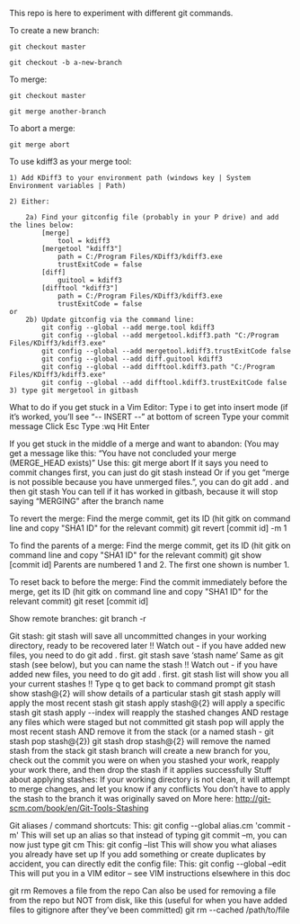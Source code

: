 This repo is here to experiment with different git commands.

To create a new branch: 

	git checkout master
	
	git checkout -b a-new-branch
	
To merge: 

	git checkout master
	
	git merge another-branch
	
To abort a merge:

	git merge abort
	
To use kdiff3 as your merge tool:

	1) Add KDiff3 to your environment path (windows key | System Environment variables | Path)
	
	2) Either:
	
		2a)	Find your gitconfig file (probably in your P drive) and add the lines below:	
			[merge]
				tool = kdiff3
			[mergetool "kdiff3"]
				path = C:/Program Files/KDiff3/kdiff3.exe
				trustExitCode = false
			[diff]
				guitool = kdiff3
			[difftool "kdiff3"]
				path = C:/Program Files/KDiff3/kdiff3.exe
				trustExitCode = false
	or
		2b) Update gitconfig via the command line:
			git config --global --add merge.tool kdiff3
			git config --global --add mergetool.kdiff3.path "C:/Program Files/KDiff3/kdiff3.exe"
			git config --global --add mergetool.kdiff3.trustExitCode false
			git config --global --add diff.guitool kdiff3
			git config --global --add difftool.kdiff3.path "C:/Program Files/KDiff3/kdiff3.exe"
			git config --global --add difftool.kdiff3.trustExitCode false
	3) type git mergetool in gitbash

What to do if you get stuck in a Vim Editor:
	Type i to get into insert mode
		(if it’s worked, you’ll see “-- INSERT --” at bottom of screen
	Type your commit message
	Click Esc
	Type :wq
	Hit Enter

If you get stuck in the middle of a merge and want to abandon:
	(You may get a message like this: “You have not concluded your merge (MERGE_HEAD exists)”
	Use this: git merge abort
		If it says you need to commit changes first, you can just do git stash instead
		Or if you get “merge is not possible because you have unmerged files.”, you can do git add . and then git stash
	You can tell if it has worked in gitbash, because it will stop saying “MERGING” after the branch name

To revert the merge:
	Find the merge commit, get its ID (hit gitk on command line and copy "SHA1 ID" for the relevant commit)
	git revert [commit id] -m 1

To find the parents of a merge:
	Find the merge commit, get its ID (hit gitk on command line and copy "SHA1 ID" for the relevant commit)
	git show [commit id]
	Parents are numbered 1 and 2. The first one shown is number 1.

To reset back to before the merge:
	Find the commit immediately before the merge, get its ID (hit gitk on command line and copy "SHA1 ID" for the relevant commit)
	git reset [commit id]
	
Show remote branches:
	git branch -r
	
Git stash:
	git stash 
		will save all uncommitted changes in your working directory, ready to be recovered later
		!! Watch out - if you have added new files, you need to do git add . first.
	git stash save ‘stash name’
		Same as git stash (see below), but you can name the stash
		!! Watch out - if you have added new files, you need to do git add . first.
	git stash list
		will show you all your current stashes
		!! Type q to get back to command prompt
	git stash show stash@{2}
		will show details of a particular stash
	git stash apply
		will apply the most recent stash
	git stash apply stash@{2}
		will apply a specific stash
	git stash apply --index
		will reapply the stashed changes AND restage any files which were staged but not committed
	git stash pop
		will apply the most recent stash AND remove it from the stack (or a named stash - git stash pop stash@{2})
	git stash drop stash@{2}
		will remove the named stash from the stack
	git stash branch
		will create a new branch for you, check out the commit you were on when you stashed your work, reapply your work there, and then drop the stash if it applies successfully
	Stuff about applying stashes:
		If your working directory is not clean, it will attempt to merge changes, and let you know if any conflicts
		You don’t have to apply the stash to the branch it was originally saved on
	More here: http://git-scm.com/book/en/Git-Tools-Stashing 
	
Git aliases / command shortcuts:
	This: git config --global alias.cm 'commit -m'
		This will set up an alias so that instead of typing git commit –m, you can now just type git cm
	This: git config –list
		This will show you what aliases you already have set up
	If you add something or create duplicates by accident, you can directly edit the config file:
		This: git config --global –edit
		This will put you in a VIM editor – see VIM instructions elsewhere in this doc

git rm
	Removes a file from the repo
	Can also be used for removing a file from the repo but NOT from disk, like this
	(useful for when you have added files to gitignore after they’ve been committed)
	git rm --cached /path/to/file
